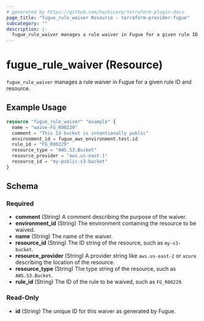 ```yaml
---
# generated by https://github.com/hashicorp/terraform-plugin-docs
page_title: "fugue_rule_waiver Resource - terraform-provider-fugue"
subcategory: ""
description: |-
  fugue_rule_waiver manages a rule waiver in Fugue for a given rule ID and resource.
---
```


# fugue_rule_waiver (Resource)

`fugue_rule_waiver` manages a rule waiver in Fugue for a given rule ID and resource.

## Example Usage

```terraform
resource "fugue_rule_waiver" "example" {
  name = "waive-FG_R00229"
  comment = "This S3 bucket is intentionally public"
  environment_id = fugue_aws_environment.test.id
  rule_id = "FG_R00229"
  resource_type = "AWS.S3.Bucket"
  resource_provider = "aws.us-east-1"
  resource_id = "my-public-s3-bucket"
}
```

<!-- schema generated by tfplugindocs -->
## Schema

### Required

- **comment** (String) A comment describing the purpose of the waiver.
- **environment_id** (String) The environment containing the resource to be waived.
- **name** (String) The name of the waiver.
- **resource_id** (String) The ID string of the resource, such as `my-s3-bucket`.
- **resource_provider** (String) A provider string like `aws.us-east-2` or `azure` describing the location of the resource.
- **resource_type** (String) The type string of the resource, such as `AWS.S3.Bucket`.
- **rule_id** (String) The ID of the rule to be waived, such as `FG_R00229`.

### Read-Only

- **id** (String) The unique ID for this waiver as generated by Fugue.


